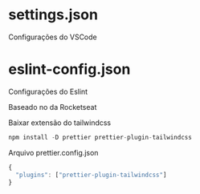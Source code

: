 # settings.json
Configurações do VSCode

# eslint-config.json
Configurações do Eslint <br>

Baseado no da Rocketseat

Baixar extensão do tailwindcss
```javascript
npm install -D prettier prettier-plugin-tailwindcss
```

Arquivo prettier.config.json
```javascript
{
  "plugins": ["prettier-plugin-tailwindcss"]
}
```
